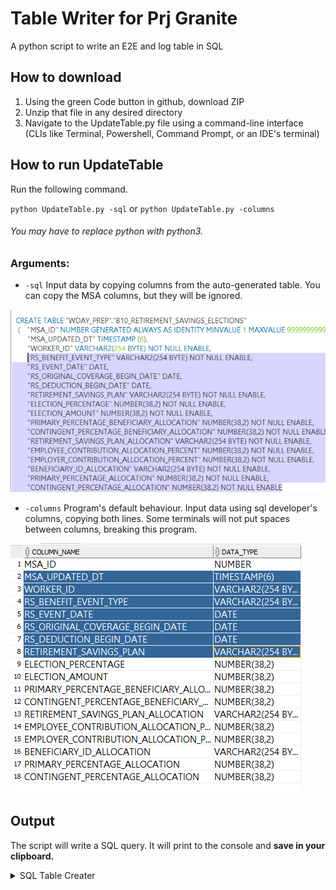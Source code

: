 # Table Writer for Prj Granite
A python script to write an E2E and log table in SQL

## How to download
1. Using the green Code button in github, download ZIP
2. Unzip that file in any desired directory
3. Navigate to the UpdateTable.py file using a command-line interface (CLIs like Terminal, Powershell, Command Prompt, or an IDE's terminal)

## How to run UpdateTable
Run the following command.

`python UpdateTable.py -sql` or `python UpdateTable.py -columns`
###### You may have to replace python with python3.

### Arguments:
- `-sql` Input data by copying columns from the auto-generated table. You can copy the MSA columns, but they will be ignored.

![img.png](/images/img.png)
- `-columns` Program's default behaviour. Input data using sql developer's columns, copying both lines. Some terminals will not put spaces between columns, breaking this program.

![img_1.png](/images/img_1.png)

## Output
The script will write a SQL query. It will print to the console and **save in your clipboard.**

<details>
  <summary>SQL Table Creater</summary>

## How to run TableCreator
`python TableCreator.py` or `python TableCreator.py -nopk`

The `-nopk` argument will turn off creating the **p**rimary **k**ey index for the E2E table.
</details>